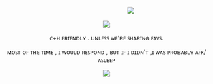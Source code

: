


</h1>

 ⠀⠀ ⠀⠀ ⠀⠀ ⠀ ⠀ ⠀⠀ ⠀⠀ ⠀⠀ ⠀ ⠀ ⠀⠀ ⠀⠀ ⠀⠀ ⠀ ⠀[![](https://files.catbox.moe/ltvtjo.png)](https://hellscent.atabook.org/) 

<p align="center"><img src="https://files.catbox.moe/czdq02.png" ">
  
<p align="center"> ᴄ+ʜ ꜰʀɪᴇɴᴅʟʏ . ᴜɴʟᴇꜱꜱ ᴡᴇ'ʀᴇ ꜱʜᴀʀɪɴɢ ꜰᴀᴠꜱ.

<p align="center">ᴍᴏꜱᴛ ᴏꜰ ᴛʜᴇ ᴛɪᴍᴇ , ɪ ᴡᴏᴜʟᴅ ʀᴇꜱᴘᴏɴᴅ , ʙᴜᴛ ɪꜰ ɪ ᴅɪᴅɴ'ᴛ ,ɪ ᴡᴀꜱ ᴘʀᴏʙᴀʙʟʏ ᴀꜰᴋ/ᴀꜱʟᴇᴇᴘ 


<p align="center"><img src="https://files.catbox.moe/d0z14w.png" ">

<h1 align="center"></[](h)>

